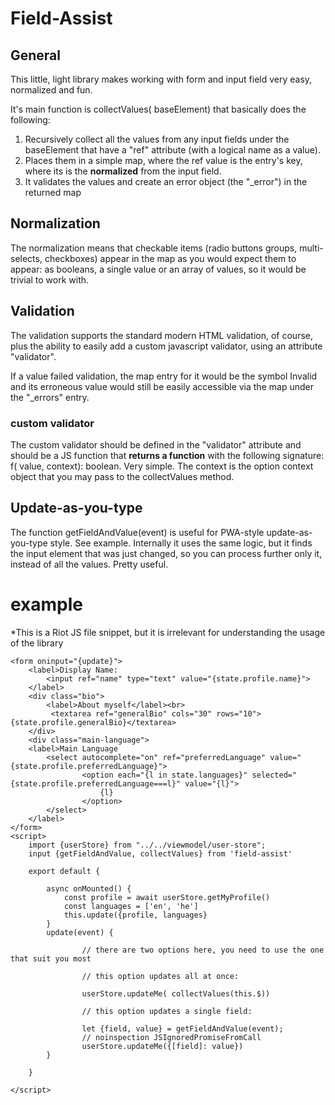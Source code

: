 # Field-Assist
## General
This little, light library makes working with form and input field very easy, normalized and fun.

It's main function is collectValues( baseElement) that basically does the following:
1. Recursively collect all the values from any input fields under the baseElement that have a "ref" attribute (with a logical name as a value).
1. Places them in a simple map, where the ref value is the entry's key, where its  is the **normalized** from the input field.
1. It validates the values and create an error object (the "_error") in the returned map
      
## Normalization
The normalization means that checkable items (radio buttons groups, multi-selects, checkboxes) appear in the map as 
you would expect them to appear: as booleans, a single value or an array of values, so it would be trivial to work with.

## Validation
The validation supports the standard modern HTML validation, of course, plus the ability to easily add a custom javascript
validator, using an attribute "validator".

If a value failed validation, the map entry for it would be the symbol Invalid and its erroneous value would still be easily
accessible via the map under the "_errors" entry.

### custom validator

The custom validator should be defined in the "validator" attribute and should be a JS function that **returns a function** 
with the following signature: f( value, context): boolean. Very simple. The context is the option context object that
you may pass to the collectValues method.  

## Update-as-you-type

The function getFieldAndValue(event) is useful for PWA-style update-as-you-type style. See example. Internally
it uses the same logic, but it finds the input element that was just changed, so you can process further only it, instead 
of all the values. Pretty useful.  

# example      

*This is a Riot JS file snippet, but it is irrelevant for understanding the usage of the library  
```
<form oninput="{update}">
    <label>Display Name:
        <input ref="name" type="text" value="{state.profile.name}">
    </label>
    <div class="bio">
        <label>About myself</label><br>
         <textarea ref="generalBio" cols="30" rows="10">{state.profile.generalBio}</textarea>
    </div>
    <div class="main-language">
    <label>Main Language
        <select autocomplete="on" ref="preferredLanguage" value="{state.profile.preferredLanguage}">
                <option each="{l in state.languages}" selected="{state.profile.preferredLanguage===l}" value="{l}">
                    {l}
                </option>
        </select>
    </label>
</form>
<script>
    import {userStore} from "../../viewmodel/user-store";
    input {getFieldAndValue, collectValues} from 'field-assist' 

    export default {
        
        async onMounted() {
            const profile = await userStore.getMyProfile()
            const languages = ['en', 'he']
            this.update({profile, languages}      
        }
        update(event) {

                // there are two options here, you need to use the one that suit you most

                // this option updates all at once:

                userStore.updateMe( collectValues(this.$))

                // this option updates a single field:

                let {field, value} = getFieldAndValue(event);
                // noinspection JSIgnoredPromiseFromCall
                userStore.updateMe({[field]: value})
        }

    }

</script>
```
